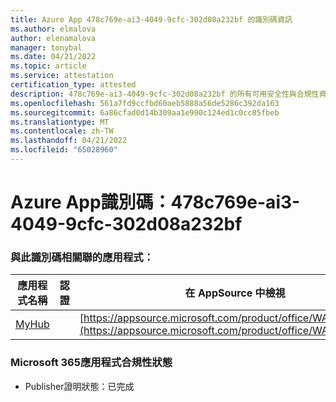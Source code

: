 ```yaml
---
title: Azure App 478c769e-ai3-4049-9cfc-302d08a232bf 的識別碼資訊
ms.author: elmalova
author: elenamalova
manager: tonybal
ms.date: 04/21/2022
ms.topic: article
ms.service: attestation
certification_type: attested
description: 478c769e-ai3-4049-9cfc-302d08a232bf 的所有可用安全性與合規性資訊。
ms.openlocfilehash: 561a7fd9ccfbd60aeb5888a56de5286c392da163
ms.sourcegitcommit: 6a86cfad0d14b309aa1e990c124ed1c0cc85fbeb
ms.translationtype: MT
ms.contentlocale: zh-TW
ms.lasthandoff: 04/21/2022
ms.locfileid: "65028960"
---
```

# <a name="azure-app-id-478c769e-bab3-4049-9cfc-302d08a232bf"></a>Azure App識別碼：478c769e-ai3-4049-9cfc-302d08a232bf


### <a name="apps-associated-with-this-id"></a>與此識別碼相關聯的應用程式：
| **應用程式名稱** | **認證** | **在 AppSource 中檢視** |
|--------------|---------------|-----------------------|
| [MyHub](../forward/WA200000726.md) |  | [https://appsource.microsoft.com/product/office/WA200000726](https://appsource.microsoft.com/product/office/WA200000726) |

### <a name="microsoft-365-app-compliance-status"></a>Microsoft 365應用程式合規性狀態
- Publisher證明狀態：已完成
